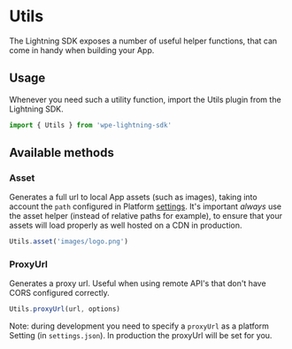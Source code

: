 # Utils

The Lightning SDK exposes a number of useful helper functions, that can come in handy when building your App.

## Usage

Whenever you need such a utility function, import the Utils plugin from the Lightning SDK.

```js
import { Utils } from 'wpe-lightning-sdk'
```

## Available methods

### Asset

Generates a full url to local App assets (such as images), taking into account the `path` configured in Platform [settings](/plugins/settings). It's important _always_ use the asset helper (instead of relative paths for example), to ensure that your assets will load properly as well hosted on a CDN in production.

```js
Utils.asset('images/logo.png')
```

### ProxyUrl

Generates a proxy url. Useful when using remote API's that don't have CORS configured correctly.

```js
Utils.proxyUrl(url, options)
```

Note: during development you need to specify a `proxyUrl` as a platform Setting (in `settings.json`). In production the proxyUrl will be set for you.
